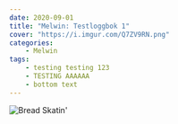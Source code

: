 ```yaml
---
date: 2020-09-01
title: "Melwin: Testloggbok 1"
cover: "https://i.imgur.com/Q7ZV9RN.png"
categories: 
    - Melwin
tags: 
    - testing testing 123
    - TESTING AAAAAA
    - bottom text
---
```

![Bread Skatin'](https://i.imgur.com/eUgiQYW.png)

